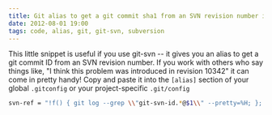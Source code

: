 ```yaml
---
title: Git alias to get a git commit sha1 from an SVN revision number in git-svn
date: 2012-08-01 19:00
tags: code, alias, git, git-svn, subversion
---
```


This little snippet is useful if you use git-svn -- it gives you an alias to get
a git commit ID from an SVN revision number. If you work with others who say
things like, "I think this problem was introduced in revision 10342" it can come
in pretty handy! Copy and paste it into the `[alias]` section of your global
`.gitconfig` or your project-specific `.git/config`

``` bash
svn-ref = "!f() { git log --grep \\"git-svn-id.*@$1\\" --pretty=%H; }; f"
```
